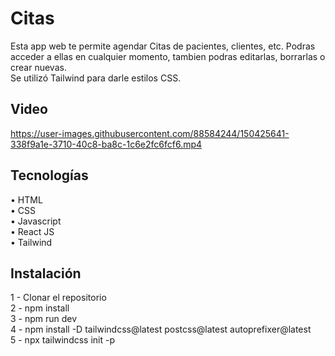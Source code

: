 # Citas

Esta app web te permite agendar Citas de pacientes, clientes, etc. Podras acceder a ellas en cualquier momento, tambien podras editarlas, borrarlas o crear nuevas.  
Se utilizó Tailwind para darle estilos CSS.

## Video
https://user-images.githubusercontent.com/88584244/150425641-338f9a1e-3710-40c8-ba8c-1c6e2fc6fcf6.mp4

## Tecnologías

• HTML  
• CSS  
• Javascript  
• React JS  
• Tailwind

## Instalación

1 - Clonar el repositorio  
2 - npm install  
3 - npm run dev  
4 - npm install -D tailwindcss@latest postcss@latest autoprefixer@latest  
5 - npx tailwindcss init -p

